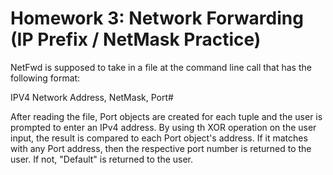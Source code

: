 # Homework 3: Network Forwarding (IP Prefix / NetMask Practice)

NetFwd is supposed to take in a file at the command line call that has the following format:

IPV4 Network Address, NetMask, Port#

After reading the file, Port objects are created for each tuple and the user is prompted to enter an IPv4 address.
By using th XOR operation on the user input, the result is compared to each Port object's address. If it matches with any
Port address, then the respective port number is returned to the user. If not, "Default" is returned to the user.
